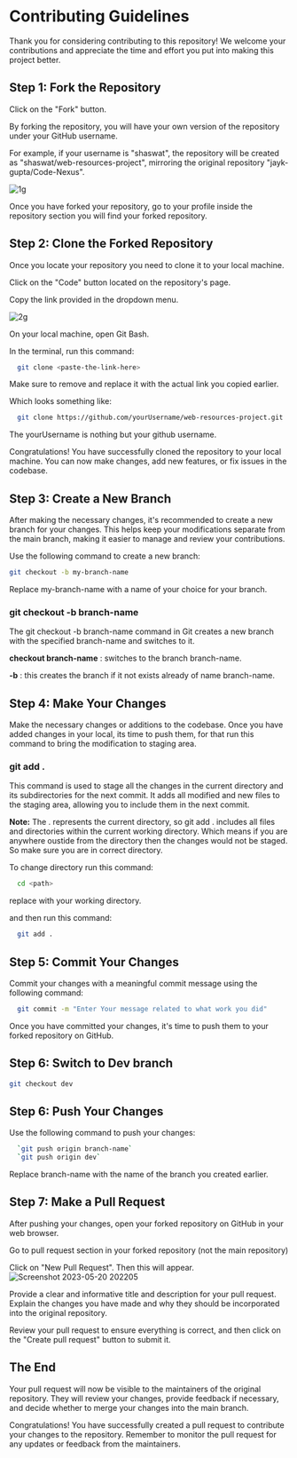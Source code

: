 # Contributing Guidelines

Thank you for considering contributing to this repository! We welcome your contributions and appreciate the time and effort you put into making this project better.

## Step 1: Fork the Repository

Click on the "Fork" button.

By forking the repository, you will have your own version of the repository under your GitHub username.

For example, if your username is "shaswat", the repository will be created as "shaswat/web-resources-project", mirroring the original repository "jayk-gupta/Code-Nexus".

![1g](https://github.com/jayk-gupta/web-resources-project/assets/100681165/65794470-40b3-419e-824a-d2c3f2aa662e)


Once you have forked your repository, go to your profile inside the repository section you will find your forked repository.


## Step 2: Clone the Forked Repository 
Once you locate your repository you need to clone it to your local machine.

Click on the "Code" button located on the repository's page.

Copy the link provided in the dropdown menu.

![2g](https://github.com/jayk-gupta/web-resources-project/assets/100681165/1b7fb702-2707-4f84-80c1-b3a958ff77b2)



On your local machine, open Git Bash.

In the terminal, run this command:

```bash
  git clone <paste-the-link-here>
```
Make sure to remove <paste-the-link-here> and replace it with the actual link you copied earlier.

Which looks something like:
```bash
  git clone https://github.com/yourUsername/web-resources-project.git
```
The yourUsername is nothing but your github username.

Congratulations! You have successfully cloned the repository to your local machine. You can now make changes, add new features, or fix issues in the codebase.


## Step 3: Create a New Branch
After making the necessary changes, it's recommended to create a new branch for your changes. This helps keep your modifications separate from the main branch, making it easier to manage and review your contributions.

Use the following command to create a new branch:

``` bash
git checkout -b my-branch-name
```
Replace my-branch-name with a name of your choice for your branch.

### git checkout -b branch-name
The git checkout -b branch-name command in Git creates a new branch with the specified branch-name and switches to it.

**checkout branch-name** : switches to the branch branch-name.

**-b** : this creates the branch if it not exists already of name branch-name. 
## Step 4: Make Your Changes

Make the necessary changes or additions to the codebase.
Once you have added changes in your local, its time to push them, for that run this command to bring the modification to staging area.
### git add .
This command is used to stage all the changes in the current directory and its subdirectories for the next commit. It adds all modified and new files to the staging area, allowing you to include them in the next commit. 

**Note:** The . represents the current directory, so git add . includes all files and directories within the current working directory. Which means if you are anywhere oustide from the directory then the changes would not be staged.
So make sure you are in correct directory.

To change directory run this command:
``` bash
  cd <path>
```
replace <path> with your working directory.

and then run this command:
``` bash
  git add .
```

## Step 5: Commit Your Changes

Commit your changes with a meaningful commit message using the following command:
``` bash
  git commit -m "Enter Your message related to what work you did"
```
Once you have committed your changes, it's time to push them to your forked repository on GitHub.

## Step 6: Switch to Dev branch

``` bash
git checkout dev

```
## Step 6: Push Your Changes

Use the following command to push your changes:

``` bash
  `git push origin branch-name`
  `git push origin dev`
```
Replace branch-name with the name of the branch you created earlier.

## Step 7: Make a Pull Request

After pushing your changes, open your forked repository on GitHub in your web browser.

Go to pull request section in your forked repository (not the main repository)

Click on "New Pull Request".
Then this will appear.
![Screenshot 2023-05-20 202205](https://github.com/jayk-gupta/web-resources-project/assets/100681165/4d95390d-5120-4a5e-85d8-bfb6bd207d0a)


Provide a clear and informative title and description for your pull request. Explain the changes you have made and why they should be incorporated into the original repository.

Review your pull request to ensure everything is correct, and then click on the "Create pull request" button to submit it.

## The End

Your pull request will now be visible to the maintainers of the original repository. They will review your changes, provide feedback if necessary, and decide whether to merge your changes into the main branch.

Congratulations! You have successfully created a pull request to contribute your changes to the repository. Remember to monitor the pull request for any updates or feedback from the maintainers.
